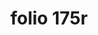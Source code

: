 ---
layout: edition
title: folio 175r
manuscript: Turin, Biblioteca Nazionale, MS N.III.19
sigla: T
iip: t175r.tif
milestone: 349
---